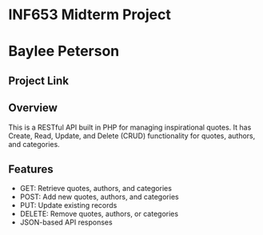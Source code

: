 # INF653 Midterm Project
# Baylee Peterson

## Project Link


## Overview
This is a RESTful API built in PHP for managing inspirational quotes. It has Create, Read, Update, and Delete (CRUD) functionality for quotes, authors, and categories.

## Features
- GET: Retrieve quotes, authors, and categories
- POST: Add new quotes, authors, and categories
- PUT: Update existing records
- DELETE: Remove quotes, authors, or categories
- JSON-based API responses